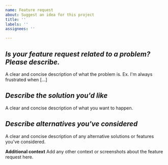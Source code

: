 ```yaml
---
name: Feature request
about: Suggest an idea for this project
title: ''
labels: ''
assignees: ''

---
```


## *Is your feature request related to a problem? Please describe.*
A clear and concise description of what the problem is. Ex. I'm always frustrated when [...]

## *Describe the solution you'd like*
A clear and concise description of what you want to happen.

## *Describe alternatives you've considered*
A clear and concise description of any alternative solutions or features you've considered.

**Additional context**
Add any other context or screenshots about the feature request here.
